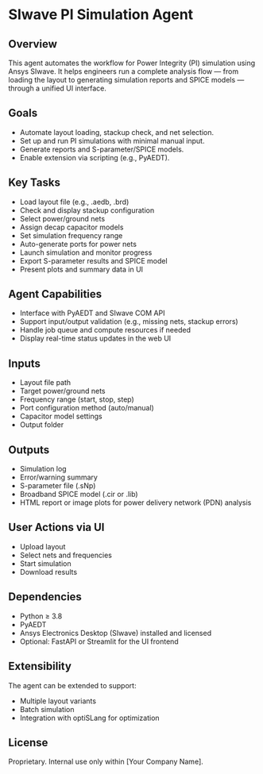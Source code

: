 # SIwave PI Simulation Agent

## Overview
This agent automates the workflow for Power Integrity (PI) simulation using Ansys SIwave. It helps engineers run a complete analysis flow — from loading the layout to generating simulation reports and SPICE models — through a unified UI interface.

## Goals
- Automate layout loading, stackup check, and net selection.
- Set up and run PI simulations with minimal manual input.
- Generate reports and S-parameter/SPICE models.
- Enable extension via scripting (e.g., PyAEDT).

## Key Tasks
- Load layout file (e.g., .aedb, .brd)
- Check and display stackup configuration
- Select power/ground nets
- Assign decap capacitor models
- Set simulation frequency range
- Auto-generate ports for power nets
- Launch simulation and monitor progress
- Export S-parameter results and SPICE model
- Present plots and summary data in UI

## Agent Capabilities
- Interface with PyAEDT and SIwave COM API
- Support input/output validation (e.g., missing nets, stackup errors)
- Handle job queue and compute resources if needed
- Display real-time status updates in the web UI

## Inputs
- Layout file path
- Target power/ground nets
- Frequency range (start, stop, step)
- Port configuration method (auto/manual)
- Capacitor model settings
- Output folder

## Outputs
- Simulation log
- Error/warning summary
- S-parameter file (.sNp)
- Broadband SPICE model (.cir or .lib)
- HTML report or image plots for power delivery network (PDN) analysis

## User Actions via UI
- Upload layout
- Select nets and frequencies
- Start simulation
- Download results

## Dependencies
- Python ≥ 3.8
- PyAEDT
- Ansys Electronics Desktop (SIwave) installed and licensed
- Optional: FastAPI or Streamlit for the UI frontend

## Extensibility
The agent can be extended to support:
- Multiple layout variants
- Batch simulation
- Integration with optiSLang for optimization

## License
Proprietary. Internal use only within [Your Company Name].

